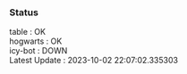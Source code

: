 ### Status


table : OK  
hogwarts : OK  
icy-bot : DOWN  
Latest Update : 2023-10-02 22:07:02.335303
